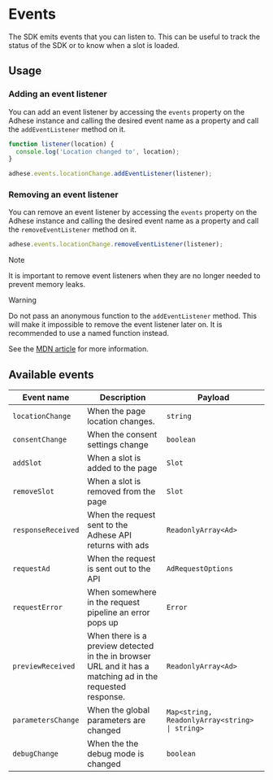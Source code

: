 # Events

The SDK emits events that you can listen to. This can be useful to track the status of the SDK or to know when a slot is loaded.

## Usage
### Adding an event listener
You can add an event listener by accessing the `events` property on the Adhese instance and calling the desired event name as a property and call the `addEventListener` method on it.

```js
function listener(location) {
  console.log('Location changed to', location);
}

adhese.events.locationChange.addEventListener(listener);
```

### Removing an event listener
You can remove an event listener by accessing the `events` property on the Adhese instance and calling the desired event name as a property and call the `removeEventListener` method on it.

```js
adhese.events.locationChange.removeEventListener(listener);
```

> [!NOTE]
> It is important to remove event listeners when they are no longer needed to prevent memory leaks.

> [!WARNING]
> Do not pass an anonymous function to the `addEventListener` method. This will make it impossible to remove the event listener later on.
> It is recommended to use a named function instead.
>
> See the [MDN article](https://developer.mozilla.org/en-US/docs/Web/API/EventTarget/addEventListener#memory_issues) for more information.

## Available events

| Event name         | Description                                                                                                                       | Payload                                         |
|--------------------|-----------------------------------------------------------------------------------------------------------------------------------|-------------------------------------------------|
| `locationChange`   | When the page location changes.                                                                                                   | `string`                                        |
| `consentChange`    | When the consent settings change                                                                                                  | `boolean`                                       |
| `addSlot`          | When a slot is added to the page                                                                                                  | `Slot`                                          |
| `removeSlot`       | When a slot is removed from the page                                                                                              | `Slot`                                          |
| `responseReceived` | When the request sent to the Adhese API returns with ads                                                                          | `ReadonlyArray<Ad>`                             |
| `requestAd`        | When the request is sent out to the API                                                                                           | `AdRequestOptions`                              |
| `requestError`     | When somewhere in the request pipeline an error pops up                                                                           | `Error`                                         |
| `previewReceived`  | When there is a preview detected in the in browser URL and it has a matching ad in the requested response.                        | `ReadonlyArray<Ad>`                             |
| `parametersChange` | When the global parameters are changed                                                                                            | `Map<string, ReadonlyArray<string>  \| string>` |
| `debugChange`      | When the the debug mode is changed                                                                                                | `boolean`                                       |
